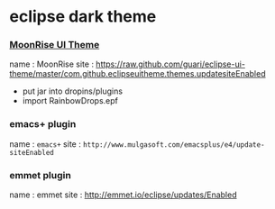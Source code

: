 # eclipse dark theme
### [MoonRise UI Theme](https://github.com/guari/eclipse-ui-theme)
name : MoonRise
site : https://raw.github.com/guari/eclipse-ui-theme/master/com.github.eclipseuitheme.themes.updatesiteEnabled

+ put jar into dropins/plugins
+ import RainbowDrops.epf

### emacs+ plugin
name : `emacs+`
site : `http://www.mulgasoft.com/emacsplus/e4/update-siteEnabled`

### emmet plugin
name : emmet
site : http://emmet.io/eclipse/updates/Enabled

